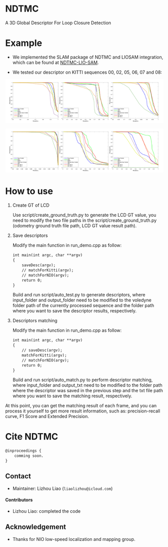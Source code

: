 # NDTMC
A 3D Global Descriptor For Loop Closure Detection

# Example
- We implemented the SLAM package of NDTMC and LIOSAM integration, which can be found at [NDTMC-LIO-SAM](https://github.com/SlamCabbage/NDTMC-LIO-SAM).

- We tested our descriptor on KITTI sequences 00, 02, 05, 06, 07 and 08:

<p align="center"><img width="800" alt="image" src="script/000205.png">

<p align="center"><img width="800" alt="image" src="script/060708.png">

# How to use

1. Create GT of LCD

    Use script/create_ground_truth.py to generate the LCD GT value, you need to modify the two file paths in the script/create_ground_truth.py (odometry ground truth file path, LCD GT value result path).

2. Save descriptors

    Modify the main function in run_demo.cpp as follow:

    ```
    int main(int argc, char **argv)
    {
        saveDesc(argv);
        // matchForKitti(argv);
        // matchForNIO(argv);
        return 0;
    }

    ```

    Build and run script/auto_test.py to generate descriptors, where input_folder and output_folder need to be modified to the voledyne folder path of the currently processed sequence and the folder path where you want to save the descriptor results, respectively.

3. Descriptors matching

    Modify the main function in run_demo.cpp as follow:

    ```
    int main(int argc, char **argv)
    {
        // saveDesc(argv);
        matchForKitti(argv);
        // matchForNIO(argv);
        return 0;
    }

    ```

    Build and run script/auto_match.py to perform descriptor matching, where input_folder and output_txt need to be modified to the folder path where the descriptor was saved in the previous step and the txt file path where you want to save the matching result, respectively.

At this point, you can get the matching result of each frame, and you can process it yourself to get more result information, such as: precision-recall curve, F1 Score and Extended Precision.

# Cite NDTMC
```
@inproceedings { 
    comming soon.
}
```

## Contact
- Maintainer: Lizhou Liao (`liaolizhou@icloud.com`)
#### Contributors
- Lizhou Liao: completed the code

## Acknowledgement
  - Thanks for NIO low-speed localization and mapping group.
